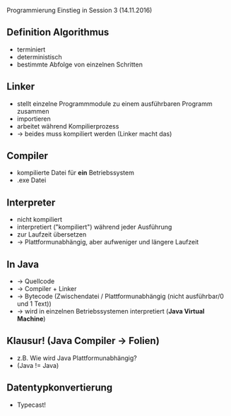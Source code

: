 Programmierung Einstieg in Session 3 (14.11.2016)

## Definition Algorithmus
* terminiert
* deterministisch
* bestimmte Abfolge von einzelnen Schritten

## Linker
* stellt einzelne Programmmodule zu einem ausführbaren Programm zusammen
* importieren
* arbeitet während Kompilierprozess
* &rarr; beides muss kompiliert werden (Linker macht das)

## Compiler
* kompilierte Datei für **ein** Betriebssystem
* .exe Datei

## Interpreter
* nicht kompiliert
* interpretiert ("kompiliert") während jeder Ausführung
* zur Laufzeit übersetzen
* &rarr; Plattformunabhängig, aber aufweniger und längere Laufzeit

## In Java
* &rarr; Quellcode
* &rarr; Compiler + Linker
* &rarr; Bytecode (Zwischendatei / Plattformunabhängig (nicht ausführbar/0 und 1 Text))
* &rarr; wird in einzelnen Betriebssystemen interpretiert (**Java Virtual Machine**)

## Klausur! (Java Compiler &rarr; Folien)
* z.B. Wie wird Java Plattformunabhängig?
* (Java != Java)

## Datentypkonvertierung
* Typecast!
